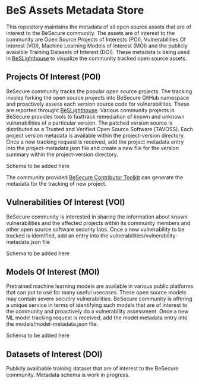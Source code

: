 # BeS Assets Metadata Store
This repository maintains the metadata of all open source assets that are of interest to the BeSecure community. The assets are of interest to the community are Open Source Projects of Interests (POI), Vulnerabilities Of Interest (VOI), Machine Learning Models of Interest (MOI) and the publicly avaialble Training Datasets of Interest (DOI). These metadata is being used in [BeSLighthouse](https://github.com/Be-Secure/BeSLighthouse) to visualize the community tracked open source assets.

## Projects Of Interest (POI)
BeSecure community tracks the popular open source projects. The tracking involes forking the open source projects into BeSecure GitHub namespace and proactively assess each version source code for vulnerabilities. These are reported throught [BeSLighthouse](https://github.com/Be-Secure/BeSLighthouse). Various community projects in BeSecure provides tools to fasttrack remediation of known and unknown vulnerabilities of a particular version. The patched version source is distributed as a Trusted and Verified Open Source Software (TAVOSS). Each project version metadata is  available within the project-version directory. Once a new tracking request is received, add the project metadata entry into the project-metadata.json file and create a new file for the version summary within the project-version directory.

Schema to be added here

The community provided [BeSecure Contributor Toolkit](https://github.com/Be-Secure/besecure-developer-toolkit) can generate the metadata for the tracking of new project.

## Vulnerabilities Of Interest (VOI)
BeSecure community is interested in sharing the information about known vulnerabilities and the affected projects within its community members and other open source software security labs. Once a new vulnerability to be tracked is identified, add an entry into the vulnerabilities/vulnerability-metadata.json file

Schema to be added here

## Models Of Interest (MOI)
Pretrained machine learning models are available in various public platforms that can put to use for many useful usecases. These open source models may contain severe secutiry vulnerabilities. BeSecure community is offering a unique service in terms of identifying such models that are of interest to the community and proactively do a vulnerability assessment. Once a new ML model tracking request is received, add the model metadata entry into the models/model-metadata.json file.

Schema to be added here

## Datasets of Interest (DOI)
Publicly availbable training dataset that are of interest to the BeSecure community. Metadata schema is work in progress.
